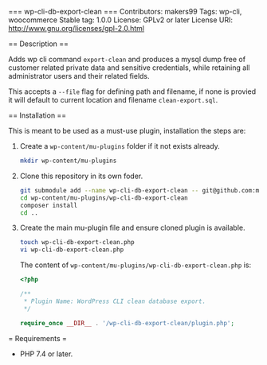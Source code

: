 === wp-cli-db-export-clean ===
Contributors: makers99
Tags: wp-cli, woocommerce
Stable tag: 1.0.0
License: GPLv2 or later
License URI: http://www.gnu.org/licenses/gpl-2.0.html

== Description ==

Adds wp cli command `export-clean` and produces a mysql dump free of customer
related private data and sensitive credentials, while retaining all administrator
users and their related fields.

This accepts a `--file` flag for defining path and filename, if none is provied
it will default to current location and filename `clean-export.sql`.

== Installation ==

This is meant to be used as a must-use plugin, installation the steps are:

1. Create a `wp-content/mu-plugins` folder if it not exists already.
    ```sh
    mkdir wp-content/mu-plugins
    ```
2. Clone this repository in its own foder.
    ```sh
    git submodule add --name wp-cli-db-export-clean -- git@github.com:makers99/wp-cli-db-export-clean.git wp-content/mu-plugins/wp-cli-db-export-clean
    cd wp-content/mu-plugins/wp-cli-db-export-clean
    composer install
    cd ..
    ```
3. Create the main mu-plugin file and ensure cloned plugin is available.
    ```sh
    touch wp-cli-db-export-clean.php
    vi wp-cli-db-export-clean.php
    ```
    The content of `wp-content/mu-plugins/wp-cli-db-export-clean.php` is:
    ```php
    <?php

    /**
     * Plugin Name: WordPress CLI clean database export.
     */

    require_once __DIR__ . '/wp-cli-db-export-clean/plugin.php';
    ```

= Requirements =

* PHP 7.4 or later.

